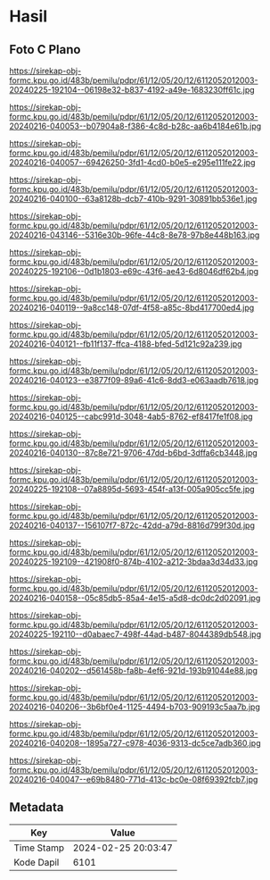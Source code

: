 # Hasil

## Foto C Plano

https://sirekap-obj-formc.kpu.go.id/483b/pemilu/pdpr/61/12/05/20/12/6112052012003-20240225-192104--06198e32-b837-4192-a49e-1683230ff61c.jpg

https://sirekap-obj-formc.kpu.go.id/483b/pemilu/pdpr/61/12/05/20/12/6112052012003-20240216-040053--b07904a8-f386-4c8d-b28c-aa6b4184e61b.jpg

https://sirekap-obj-formc.kpu.go.id/483b/pemilu/pdpr/61/12/05/20/12/6112052012003-20240216-040057--69426250-3fd1-4cd0-b0e5-e295e111fe22.jpg

https://sirekap-obj-formc.kpu.go.id/483b/pemilu/pdpr/61/12/05/20/12/6112052012003-20240216-040100--63a8128b-dcb7-410b-9291-30891bb536e1.jpg

https://sirekap-obj-formc.kpu.go.id/483b/pemilu/pdpr/61/12/05/20/12/6112052012003-20240216-043146--5316e30b-96fe-44c8-8e78-97b8e448b163.jpg

https://sirekap-obj-formc.kpu.go.id/483b/pemilu/pdpr/61/12/05/20/12/6112052012003-20240225-192106--0d1b1803-e69c-43f6-ae43-6d8046df62b4.jpg

https://sirekap-obj-formc.kpu.go.id/483b/pemilu/pdpr/61/12/05/20/12/6112052012003-20240216-040119--9a8cc148-07df-4f58-a85c-8bd417700ed4.jpg

https://sirekap-obj-formc.kpu.go.id/483b/pemilu/pdpr/61/12/05/20/12/6112052012003-20240216-040121--fb11f137-ffca-4188-bfed-5d121c92a239.jpg

https://sirekap-obj-formc.kpu.go.id/483b/pemilu/pdpr/61/12/05/20/12/6112052012003-20240216-040123--e3877f09-89a6-41c6-8dd3-e063aadb7618.jpg

https://sirekap-obj-formc.kpu.go.id/483b/pemilu/pdpr/61/12/05/20/12/6112052012003-20240216-040125--cabc991d-3048-4ab5-8762-ef8417fe1f08.jpg

https://sirekap-obj-formc.kpu.go.id/483b/pemilu/pdpr/61/12/05/20/12/6112052012003-20240216-040130--87c8e721-9706-47dd-b6bd-3dffa6cb3448.jpg

https://sirekap-obj-formc.kpu.go.id/483b/pemilu/pdpr/61/12/05/20/12/6112052012003-20240225-192108--07a8895d-5693-454f-a13f-005a905cc5fe.jpg

https://sirekap-obj-formc.kpu.go.id/483b/pemilu/pdpr/61/12/05/20/12/6112052012003-20240216-040137--156107f7-872c-42dd-a79d-8816d799f30d.jpg

https://sirekap-obj-formc.kpu.go.id/483b/pemilu/pdpr/61/12/05/20/12/6112052012003-20240225-192109--421908f0-874b-4102-a212-3bdaa3d34d33.jpg

https://sirekap-obj-formc.kpu.go.id/483b/pemilu/pdpr/61/12/05/20/12/6112052012003-20240216-040158--05c85db5-85a4-4e15-a5d8-dc0dc2d02091.jpg

https://sirekap-obj-formc.kpu.go.id/483b/pemilu/pdpr/61/12/05/20/12/6112052012003-20240225-192110--d0abaec7-498f-44ad-b487-8044389db548.jpg

https://sirekap-obj-formc.kpu.go.id/483b/pemilu/pdpr/61/12/05/20/12/6112052012003-20240216-040202--d561458b-fa8b-4ef6-921d-193b91044e88.jpg

https://sirekap-obj-formc.kpu.go.id/483b/pemilu/pdpr/61/12/05/20/12/6112052012003-20240216-040206--3b6bf0e4-1125-4494-b703-909193c5aa7b.jpg

https://sirekap-obj-formc.kpu.go.id/483b/pemilu/pdpr/61/12/05/20/12/6112052012003-20240216-040208--1895a727-c978-4036-9313-dc5ce7adb360.jpg

https://sirekap-obj-formc.kpu.go.id/483b/pemilu/pdpr/61/12/05/20/12/6112052012003-20240216-040047--e69b8480-771d-413c-bc0e-08f69392fcb7.jpg


## Metadata

| Key        | Value               |
| ---------- | ------------------- |
| Time Stamp | 2024-02-25 20:03:47 |
| Kode Dapil | 6101                |



